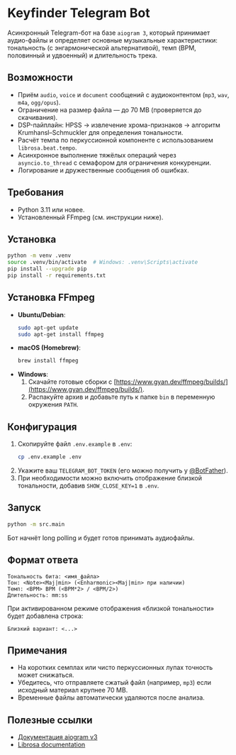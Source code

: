 # Keyfinder Telegram Bot

Асинхронный Telegram-бот на базе `aiogram 3`, который принимает аудио-файлы и определяет основные музыкальные характеристики: тональность (с энгармонической альтернативой), темп (BPM, половинный и удвоенный) и длительность трека.

## Возможности

- Приём `audio`, `voice` и `document` сообщений с аудиоконтентом (`mp3`, `wav`, `m4a`, `ogg/opus`).
- Ограничение на размер файла — до 70 MB (проверяется до скачивания).
- DSP-пайплайн: HPSS → извлечение хрома-признаков → алгоритм Krumhansl–Schmuckler для определения тональности.
- Расчёт темпа по перкуссионной компоненте с использованием `librosa.beat.tempo`.
- Асинхронное выполнение тяжёлых операций через `asyncio.to_thread` с семафором для ограничения конкуренции.
- Логирование и дружественные сообщения об ошибках.

## Требования

- Python 3.11 или новее.
- Установленный FFmpeg (см. инструкции ниже).

## Установка

```bash
python -m venv .venv
source .venv/bin/activate  # Windows: .venv\Scripts\activate
pip install --upgrade pip
pip install -r requirements.txt
```

## Установка FFmpeg

- **Ubuntu/Debian**:
  ```bash
  sudo apt-get update
  sudo apt-get install ffmpeg
  ```
- **macOS (Homebrew)**:
  ```bash
  brew install ffmpeg
  ```
- **Windows**:
  1. Скачайте готовые сборки с [https://www.gyan.dev/ffmpeg/builds/](https://www.gyan.dev/ffmpeg/builds/).
  2. Распакуйте архив и добавьте путь к папке `bin` в переменную окружения `PATH`.

## Конфигурация

1. Скопируйте файл `.env.example` в `.env`:
   ```bash
   cp .env.example .env
   ```
2. Укажите ваш `TELEGRAM_BOT_TOKEN` (его можно получить у [@BotFather](https://t.me/BotFather)).
3. При необходимости можно включить отображение близкой тональности, добавив `SHOW_CLOSE_KEY=1` в `.env`.

## Запуск

```bash
python -m src.main
```

Бот начнёт long polling и будет готов принимать аудиофайлы.

## Формат ответа

```
Тональность бита: <имя_файла>
Тон: <Note><Maj|min> (<Enharmonic><Maj|min> при наличии)
Темп: <BPM> BPM (<BPM*2> / <BPM/2>)
Длительность: mm:ss
```

При активированном режиме отображения «близкой тональности» будет добавлена строка:
```
Близкий вариант: <...>
```

## Примечания

- На коротких семплах или чисто перкуссионных лупах точность может снижаться.
- Убедитесь, что отправляете сжатый файл (например, `mp3`) если исходный материал крупнее 70 MB.
- Временные файлы автоматически удаляются после анализа.

## Полезные ссылки

- [Документация aiogram v3](https://docs.aiogram.dev/)
- [Librosa documentation](https://librosa.org/doc/latest/index.html)
